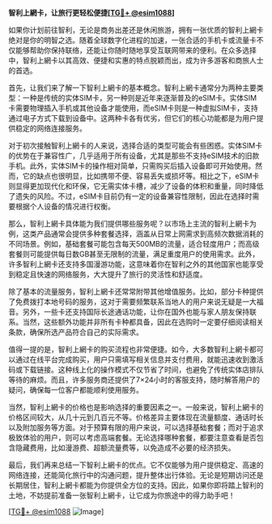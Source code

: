 **智利上網卡，让旅行更轻松便捷[[TG💪+ @esim1088](https://t.me/s/esim1088)]**

如果你计划前往智利，无论是商务出差还是休闲旅游，拥有一张优质的智利上網卡绝对是你的明智之选。随着全球数字化进程的加速，一张合适的手机卡或流量卡不仅能够帮助你保持联络，还能让你随时随地享受互联网带来的便利。在众多选择中，智利上網卡以其高效、便捷和实惠的特点脱颖而出，成为许多游客和商旅人士的首选。

首先，让我们来了解一下智利上網卡的基本概念。智利上網卡通常分为两种主要类型：一种是传统的实体SIM卡，另一种则是近年来逐渐普及的eSIM卡。实体SIM卡需要物理插入手机或其他设备才能使用，而eSIM卡则是一种虚拟SIM卡，支持通过电子方式下载到设备中。这两种卡各有优劣，但它们的核心功能都是为用户提供稳定的网络连接服务。

对于初次接触智利上網卡的人来说，选择合适的类型可能会有些困惑。实体SIM卡的优势在于兼容性广，几乎适用于所有设备，尤其是那些不支持eSIM技术的旧款手机。此外，实体SIM卡的操作相对简单，只需购买后插入设备即可开始使用。然而，它的缺点也很明显，比如携带不便、容易丢失或损坏等。相比之下，eSIM卡则显得更加现代化和环保，它无需实体卡槽，减少了设备的体积和重量，同时降低了遗失的风险。不过，eSIM卡目前仍有一定的设备兼容性限制，因此在选择时需要根据个人设备的情况进行权衡。

那么，智利上網卡具体能为我们提供哪些服务呢？以市场上主流的智利上網卡为例，这类产品通常会提供多种套餐选择，涵盖从日常上网需求到高频次数据消耗的不同场景。例如，基础套餐可能包含每天500MB的流量，适合轻度用户；而高级套餐则可能提供每日数GB甚至无限制的流量，满足重度用户的使用需求。此外，许多智利上網卡还支持多国漫游功能，这意味着你在智利之外的其他国家也能享受到稳定且快速的网络服务，大大提升了旅行的灵活性和舒适度。

除了基本的流量服务，智利上網卡还常常附带其他增值服务。比如，部分卡种提供了免费拨打本地号码的服务，这对于需要频繁联系当地人的用户来说无疑是一大福音。另外，一些卡还支持国际长途通话功能，让你在国外也能与家人朋友保持联系。当然，这些额外功能并非所有卡种都具备，因此在选购时一定要仔细阅读相关条款，确保所选产品符合自己的实际需求。

值得一提的是，智利上網卡的购买流程也非常便捷。如今，大多数智利上網卡都可以通过在线平台完成购买，用户只需填写相关信息并支付费用，就能迅速收到激活码或下载链接。这种线上化的操作模式不仅节省了时间，也避免了传统实体店排队等待的麻烦。而且，许多服务商还提供了7×24小时的客服支持，随时解答用户的疑问，确保每一位客户都能顺利使用服务。

当然，智利上網卡的价格也是影响选择的重要因素之一。一般来说，智利上網卡的价格区间较大，从几十元到几百元不等。价格差异主要体现在流量额度、通话时长以及附加服务等方面。对于预算有限的用户来说，可以选择基础套餐；而对于追求极致体验的用户，则可以考虑高端套餐。无论选择哪种套餐，都要注意查看是否包含隐藏费用，比如漫游费、超额流量费等，以免造成不必要的经济损失。

最后，我们再来总结一下智利上網卡的优点。它不仅能够为用户提供稳定、高速的网络连接，还能简化旅行中的沟通问题，提升整体出行体验。无论是短期访问还是长期居住，智利上網卡都能为你提供全方位的支持。因此，如果你即将踏上智利的土地，不妨提前准备一张智利上網卡，让它成为你旅途中的得力助手吧！

[[TG💪+ @esim1088](https://t.me/s/esim1088) ![Image](https://i.postimg.cc/4NQfJmqS/Snipaste-2025-05-13-00-14-12.png)]